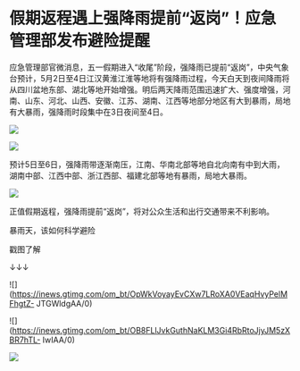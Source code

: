 # 假期返程遇上强降雨提前“返岗”！应急管理部发布避险提醒

应急管理部官微消息，五一假期进入“收尾”阶段，强降雨已提前“返岗”，中央气象台预计，5月2日至4日江汉黄淮江淮等地将有强降雨过程，今天白天到夜间降雨将从四川盆地东部、湖北等地开始增强。明后两天降雨范围迅速扩大、强度增强，河南、山东、河北、山西、安徽、江苏、湖南、江西等地部分地区有大到暴雨，局地有大暴雨，强降雨时段集中在3日夜间至4日。

![](https://inews.gtimg.com/om_bt/OSS9wJGxHobcZZuKNm9xxxq8D0-L68PkyPOT9fcLT3dLAAA/1000)

![](https://inews.gtimg.com/om_bt/OoWm7ldiULJmGxSFGCbng_bvrQmlWbuu5hxpNBFPpiKawAA/1000)

预计5日至6日，强降雨带逐渐南压，江南、华南北部等地自北向南有中到大雨，湖南中部、江西中部、浙江西部、福建北部等地有暴雨，局地大暴雨。

![](https://inews.gtimg.com/om_bt/ODyqcCtg4EnIAAUP5Re1ctXAyxB4DWi_d99ca5EOz1p4MAA/1000)

正值假期返程，强降雨提前“返岗”，将对公众生活和出行交通带来不利影响。

暴雨天，该如何科学避险

戳图了解

↓↓↓

![](https://inews.gtimg.com/om_bt/OpWkVoyayEvCXw7LRoXA0VEaqHvyPelMFhgtZ-
JTGWldgAA/0)

![](https://inews.gtimg.com/om_bt/OB8FLlJvkGuthNaKLM3Gi4RbRtoJjyJM5zXBR7hTL-
IwIAA/0)

![](https://inews.gtimg.com/om_bt/OZRYjqMMB3-A09CFYftLVdHY3xbHYdaE_m4seuAQVFd2IAA/0)

